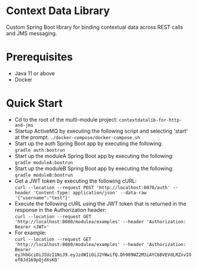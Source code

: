# Context Data Library
Custom Spring Boot library for binding contextual data across REST calls and JMS messaging.

# Prerequisites 
* Java 11 or above
* Docker 

# Quick Start 
* Cd to the root of the multi-module project: ```contextdatalib-for-http-and-jms```
* Startup ActiveMQ by executing the following script and selecting 'start' at the prompt.
```./docker-compose/docker-compose.sh```
* Start up the auth Spring Boot app by executing the following:  
```gradle auth:bootrun```
* Start up the moduleA Spring Boot app by executing the following:  
```gradle moduleA:bootrun```
* Start up the moduleB Spring Boot app by executing the following:  
```gradle moduleB:bootrun```
* Get a JWT token by executing the following cURL:  
```curl --location --request POST 'http://localhost:8070/auth' --header 'Content-Type: application/json' --data-raw '{"username":"test"}'```  
* Execute the following cURL using the JWT token that is returned in the response in the Authorization header:  
```curl --location --request GET 'http://localhost:8080/modulea/examples' --header 'Authorization: Bearer <JWT>'```  
* For example:  
```curl --location --request GET 'http://localhost:8080/modulea/examples' --header 'Authorization: Bearer eyJhbGciOiJIUzI1NiJ9.eyJzdWIiOiJ2YWwifQ.Dh909WZ2M3iAYC6BVEVdLRZxvIOof8Jd169pQjdXsKQ'```

